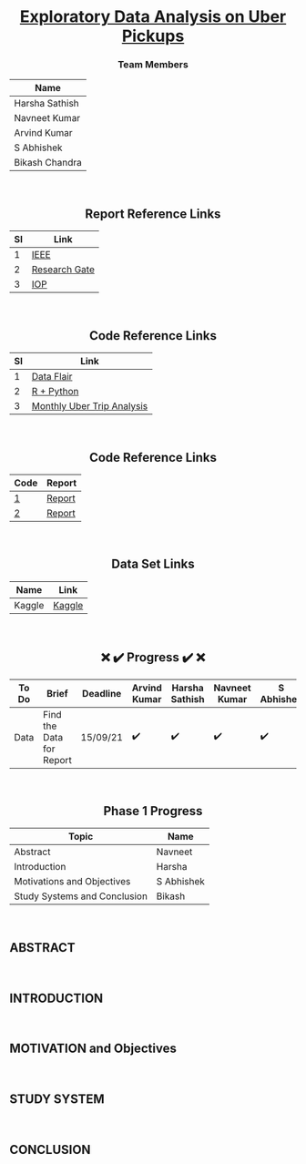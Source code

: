 <div align = "center">

# [Exploratory Data Analysis on Uber Pickups](#)

### Team Members

| Name           |
|----------------|
| Harsha Sathish   |
| Navneet Kumar    |
| Arvind Kumar    | 
| S Abhishek   |
| Bikash Chandra |
  
  
<br/>
  
## Report Reference Links

| SI          | Link |
|----------------|---------------|
| 1 | [IEEE](https://ieeexplore.ieee.org/document/9368922) |
| 2 | [Research Gate](https://www.researchgate.net/publication/349142254_DATA_EXPLORATORY_ON_TAXI_DATA_IN_NEW_YORK_CITY) |
| 3 | [IOP](https://iopscience.iop.org/article/10.1088/1757-899X/1119/1/012013/pdf) |
  
<br/>
    
## Code Reference Links

| SI          | Link |
|----------------|---------------|
| 1 | [Data Flair](https://data-flair.training/blogs/r-data-science-project-uber-data-analysis/) |
| 2 | [R + Python](https://github.com/MachineLearningWithHuman/Projects/tree/master/Project%20UBER) |
| 3 | [Monthly Uber Trip Analysis](https://www.youtube.com/watch?v=tdhGqnBD2PU) |
  
  
  <br/>
    
## Code Reference Links

|      Code      | Report |
|----------------|---------------|
| [1](https://github.com/geoninja/Uber-Data-Analysis/blob/master/NYC_Uber_Rides.ipynb) | [Report](https://aboutdatascience.wordpress.com/2017/04/04/comprehensive-analysis-of-uber-dataset/) |
| [2](https://github.com/hafsa636/Uber-Data-Analysis-/blob/master/Uber_Data_Analysis.ipynb) | [Report](https://medium.com/@hafsabatul.cse/uber-data-analysis-fee3eded7c56) |
  
  <br/>
  
## Data Set Links

| Name           | Link |
|----------------|---------------|
|  Kaggle   | [Kaggle](https://www.kaggle.com/fivethirtyeight/uber-pickups-in-new-york-city/) |
  
<br/>
  
## :x: :heavy_check_mark: Progress :heavy_check_mark: :x: 

| To Do           | Brief | Deadline | Arvind Kumar | Harsha Sathish | Navneet Kumar  | S Abhishek | Bikash Chandra
|----------------|---------------|---------------|----------------|---------------|---------------|---------------|---------------
| Data | Find the Data for Report | 15/09/21 |:heavy_check_mark:  |:heavy_check_mark:  |:heavy_check_mark:  |:heavy_check_mark:   |:heavy_check_mark:   | 6 |

<br/>
  
## Phase 1 Progress

| Topic           | Name |
|----------------|---------------|
| Abstract | Navneet |
| Introduction | Harsha |
| Motivations and Objectives  |  S Abhishek |
| Study Systems and Conclusion | Bikash |

</div>

<br/>

## ABSTRACT



<br/>

## INTRODUCTION



<br/>

## MOTIVATION and Objectives




<br/>

## STUDY SYSTEM



<br/>

## CONCLUSION




<br/>
